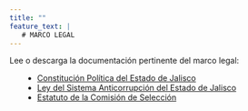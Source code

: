```yaml
---
title: ""
feature_text: |
   # MARCO LEGAL
---
```


<p></p>

Lee o descarga la documentación pertinente del marco legal:  
<p></p>

<ul><li style="margin-left: 25px"><a href = "/documentos/Constitucion_Politica_del_Estado_de_Jalisco.pdf">Constitución Política del Estado de Jalisco</a></li>
	<li style="margin-left: 25px"><a href = "/documentos/Ley_del_Sistema_Anticorrupcion_del_Estado_de_Jalisco.pdf">Ley del Sistema Anticorrupción del Estado de Jalisco</a></li>
	<li style="margin-left: 25px"><a href = "/documentos/Estatuto_de_la_Comision_de_Seleccion_v2.pdf">Estatuto de la Comisión de Selección</a></li>
</ul>

<p></p>
<p></p>
<p></p>
<p></p>
